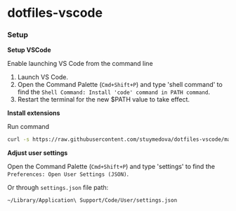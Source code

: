 # dotfiles-vscode

### Setup

**Setup VSCode**

Enable launching VS Code from the command line

1. Launch VS Code.
2. Open the Command Palette (`Cmd+Shift+P`) and type 'shell command' to find the `Shell Command: Install 'code' command in PATH command`.
3. Restart the terminal for the new $PATH value to take effect.

**Install extensions**

Run command

```sh
curl -s https://raw.githubusercontent.com/stuymedova/dotfiles-vscode/main/install-vscode-extensions.sh | /bin/bash
```

**Adjust user settings**

Open the Command Palette (`Cmd+Shift+P`) and type 'settings' to find the `Preferences: Open User Settings (JSON)`.

Or through `settings.json` file path:

```sh
~/Library/Application\ Support/Code/User/settings.json
```
